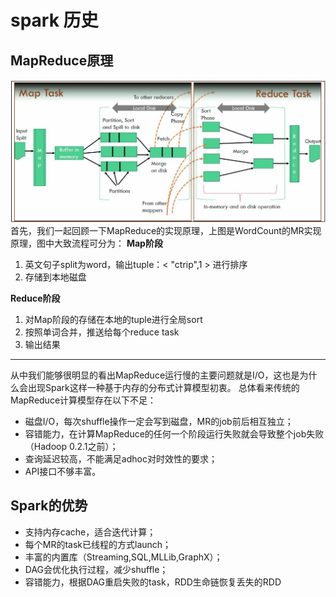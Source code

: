 # spark 历史

## MapReduce原理
![](/assets/mapreduce.jpg)                    
首先，我们一起回顾一下MapReduce的实现原理，上图是WordCount的MR实现原理，图中大致流程可分为：
**Map阶段**
1. 英文句子split为word，输出tuple：&lt; "ctrip",1 &gt; 进行排序
2. 存储到本地磁盘

**Reduce阶段**
1. 对Map阶段的存储在本地的tuple进行全局sort
2. 按照单词合并，推送给每个reduce task
3. 输出结果
***
从中我们能够很明显的看出MapReduce运行慢的主要问题就是I/O，这也是为什么会出现Spark这样一种基于内存的分布式计算模型初衷。
总体看来传统的MapReduce计算模型存在以下不足：
* 磁盘I/O，每次shuffle操作一定会写到磁盘，MR的job前后相互独立；
* 容错能力，在计算MapReduce的任何一个阶段运行失败就会导致整个job失败（Hadoop 0.2.1之前）；
* 查询延迟较高，不能满足adhoc对时效性的要求；
* API接口不够丰富。

## Spark的优势
* 支持内存cache，适合迭代计算；
* 每个MR的task已线程的方式launch；
* 丰富的内置库（Streaming,SQL,MLLib,GraphX）；
* DAG会优化执行过程，减少shuffle；
* 容错能力，根据DAG重启失败的task，RDD生命链恢复丢失的RDD
